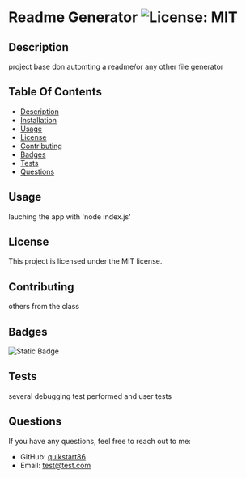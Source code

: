 # Readme Generator ![License: MIT](https://img.shields.io/badge/License-MIT-purple.svg)


## Description
project base don automting a readme/or any other file generator

## Table Of Contents
- [Description](#description)
- [Installation](#installation)
- [Usage](#usage)
- [License](#license)
- [Contributing](#contributing)
- [Badges](#badges)
- [Tests](#tests)
- [Questions](#questions)

## Usage 
lauching the app with 'node index.js'

## License 
This project is licensed under the MIT license. 

## Contributing  
others from the class

## Badges
![Static Badge](https://img.shields.io/badge/Node-green)

## Tests
several debugging test performed and user tests

## Questions
If you have any questions, feel free to reach out to me:
- GitHub: [quikstart86](https://github.com/quikstart86)
- Email: test@test.com


